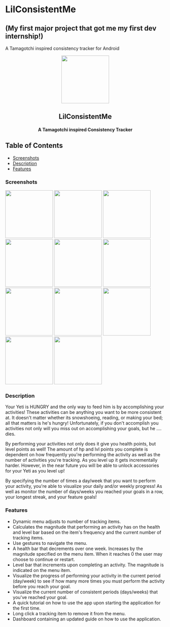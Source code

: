 # LilConsistentMe 
## (My first major project that got me my first dev internship!)
A Tamagotchi inspired consistency tracker for Android
<p align="center"><a href="https://github.com/btmyles/LilConsistentMe/tree/master"><img src="/app/src/main/res/mipmap-xxxhdpi/ic_launcher_round.png" width="150"></a></p>

<h2 align="center"><b>LilConsistentMe</b></h2>
<h4 align="center">A Tamagotchi inspired Consistency Tracker</h4>

## Table of Contents

  - [Screenshots](#screenshots)
  - [Description](#description)
  - [Features](#features)

### Screenshots
<p><img src="/Screenshots//main.png" width="150">
   <img src="/Screenshots//menu2.png" width="150">
   <img src="/Screenshots//menu6.png" width="150">
   <img src="/Screenshots//progress.png" width="150">
   <img src="/Screenshots//progressComplete.png" width="150">
   <img src="/Screenshots//consistencyStreak.png" width="150">
   <img src="/Screenshots//Dashboard.png" width="150">
   <img src="/Screenshots//Guide.png" width="150">
   <img src="/Screenshots//delete.png" width="150">
   <img src="/Screenshots//define.png" width="150">
   <img src="/Screenshots/Frequency.png" width="150"></p>
   
### Description

Your Yeti is HUNGRY and the only way to feed him is by accomplishing your activities! These activities can be anything you want to be more consistent at. It doesn't matter whether its snowshoeing, reading, or making your bed; all that matters is he's hungry! Unfortunately, if you don't accomplish you activities not only will you miss out on accomplishing your goals, but he .... dies. 

By performing your activities not only does it give you health points, but level points as well! The amount of hp and lvl points you complete is dependent on how frequently you're performing the activity as well as the number of activities you're tracking. As you level up it gets incrementally harder. However, in the near future you will be able to unlock accessories for your Yeti as you level up!

By specifying the number of times a day/week that you want to perform your activity, you're able to visualize your daily and/or weekly progress! As well as monitor the number of days/weeks you reached your goals in a row, your longest streak, and your feature goals!

### Features
- Dynamic menu adjusts to number of tracking items.
- Calculates the magnitude that performing an activity has on the health and level bar based on the item's frequency and the current number of tracking items.
- Use gestures to navigate the menu.
- A health bar that decrements over one week. Increases by the magnitude specified on the menu item. When it reaches 0 the user may choose to continue or restart.
- Level bar that increments upon completing an activity. The magnitude is indicated on the menu item.
- Visualize the progress of performing your activity in the current period (day/week) to see if how many more times you must perform the activity before you reach your goal.
- Visualize the current number of consistent periods (days/weeks) that you've reached your goal.
- A quick tutorial on how to use the app upon starting the application for the first time.
- Long click a tracking item to remove it from the menu. 
- Dashboard containing an updated guide on how to use the application.
